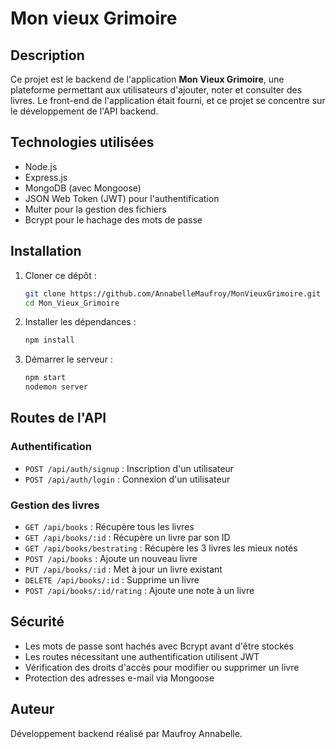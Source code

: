 # Mon vieux Grimoire

## Description
Ce projet est le backend de l'application **Mon Vieux Grimoire**, une plateforme permettant aux utilisateurs d'ajouter, noter et consulter des livres. Le front-end de l'application était fourni, et ce projet se concentre sur le développement de l'API backend.

## Technologies utilisées
- Node.js
- Express.js
- MongoDB (avec Mongoose)
- JSON Web Token (JWT) pour l'authentification
- Multer pour la gestion des fichiers
- Bcrypt pour le hachage des mots de passe

## Installation
1. Cloner ce dépôt :
   ```sh
   git clone https://github.com/AnnabelleMaufroy/MonVieuxGrimoire.git
   cd Mon_Vieux_Grimoire
   ```
2. Installer les dépendances :
   ```sh
   npm install
   ```
3. Démarrer le serveur :
   ```sh
   npm start
   nodemon server
   ```

## Routes de l'API

### Authentification
- `POST /api/auth/signup` : Inscription d'un utilisateur
- `POST /api/auth/login` : Connexion d'un utilisateur

### Gestion des livres
- `GET /api/books` : Récupère tous les livres
- `GET /api/books/:id` : Récupère un livre par son ID
- `GET /api/books/bestrating` : Récupère les 3 livres les mieux notés
- `POST /api/books` : Ajoute un nouveau livre
- `PUT /api/books/:id` : Met à jour un livre existant
- `DELETE /api/books/:id` : Supprime un livre
- `POST /api/books/:id/rating` : Ajoute une note à un livre

## Sécurité
- Les mots de passe sont hachés avec Bcrypt avant d'être stockés
- Les routes nécessitant une authentification utilisent JWT
- Vérification des droits d'accès pour modifier ou supprimer un livre
- Protection des adresses e-mail via Mongoose

## Auteur
Développement backend réalisé par Maufroy Annabelle.